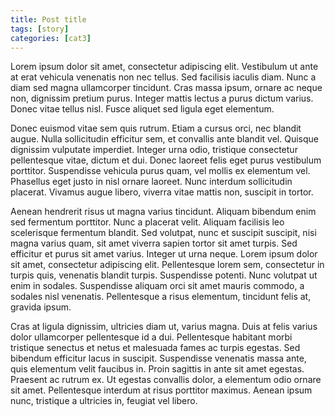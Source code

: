 ```yaml
---
title: Post title
tags: [story]
categories: [cat3]
---
```


Lorem ipsum dolor sit amet, consectetur adipiscing elit. Vestibulum ut ante at erat vehicula venenatis non nec tellus. Sed facilisis iaculis diam. Nunc a diam sed magna ullamcorper tincidunt. Cras massa ipsum, ornare ac neque non, dignissim pretium purus. Integer mattis lectus a purus dictum varius. Donec vitae tellus nisl. Fusce aliquet sed ligula eget elementum.

Donec euismod vitae sem quis rutrum. Etiam a cursus orci, nec blandit augue. Nulla sollicitudin efficitur sem, et convallis ante blandit vel. Quisque dignissim vulputate imperdiet. Integer urna odio, tristique consectetur pellentesque vitae, dictum et dui. Donec laoreet felis eget purus vestibulum porttitor. Suspendisse vehicula purus quam, vel mollis ex elementum vel. Phasellus eget justo in nisl ornare laoreet. Nunc interdum sollicitudin placerat. Vivamus augue libero, viverra vitae mattis non, suscipit in tortor.

Aenean hendrerit risus ut magna varius tincidunt. Aliquam bibendum enim sed fermentum porttitor. Nunc a placerat velit. Aliquam facilisis leo scelerisque fermentum blandit. Sed volutpat, nunc et suscipit suscipit, nisi magna varius quam, sit amet viverra sapien tortor sit amet turpis. Sed efficitur et purus sit amet varius. Integer ut urna neque. Lorem ipsum dolor sit amet, consectetur adipiscing elit. Pellentesque lorem sem, consectetur in turpis quis, venenatis blandit turpis. Suspendisse potenti. Nunc volutpat ut enim in sodales. Suspendisse aliquam orci sit amet mauris commodo, a sodales nisl venenatis. Pellentesque a risus elementum, tincidunt felis at, gravida ipsum.

Cras at ligula dignissim, ultricies diam ut, varius magna. Duis at felis varius dolor ullamcorper pellentesque id a dui. Pellentesque habitant morbi tristique senectus et netus et malesuada fames ac turpis egestas. Sed bibendum efficitur lacus in suscipit. Suspendisse venenatis massa ante, quis elementum velit faucibus in. Proin sagittis in ante sit amet egestas. Praesent ac rutrum ex. Ut egestas convallis dolor, a elementum odio ornare sit amet. Pellentesque interdum at risus porttitor maximus. Aenean ipsum nunc, tristique a ultricies in, feugiat vel libero.